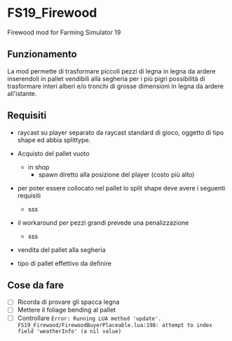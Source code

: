 # FS19_Firewood

Firewood mod for Farming Simulator 19

## Funzionamento

La mod permette di trasformare piccoli pezzi di legna in legna da ardere inserendoli in pallet vendibili alla segheria
per i più pigri possibilità di trasformare interi alberi e/o tronchi di grosse dimensioni in legna da ardere all'istante.

## Requisiti

- raycast su player separato da raycast standard di gioco, oggetto di tipo shape ed abbia splittype.
- Acquisto del pallet vuoto
  - in shop
    - spawn diretto alla posizione del player (costo più alto)

- per poter essere collocato nel pallet lo split shape deve avere i seguenti requisiti
  - sss

- il workaround per pezzi grandi prevede una penalizzazione
  - sss

- vendita del pallet alla segheria

- tipo di pallet effettivo da definire

## Cose da fare

- [ ] Ricorda di provare gli spacca legna
- [ ] Mettere il foliage bending al pallet
- [ ] Controllare  `Error: Running LUA method 'update'. FS19_Firewood/FirewoodBuyerPlaceable.lua:198: attempt to index field 'weatherInfo' (a nil value)`
